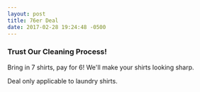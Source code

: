```yaml
---
layout: post
title: 76er Deal
date: 2017-02-28 19:24:48 -0500
---
```


### Trust Our Cleaning Process!
Bring in 7 shirts, pay for 6! We'll make your shirts looking sharp. 

Deal only applicable to laundry shirts.
